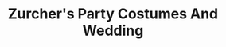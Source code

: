 ---
title: "Zurcher's Party Costumes And Wedding"
url: /nampa/zurchers-party-costumes-and-wedding/
shop: party
---